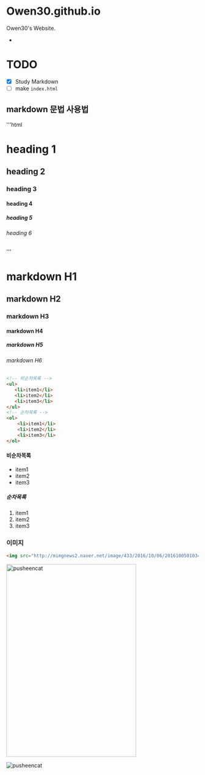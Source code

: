 # Owen30.github.io
Owen30's Website.

- 

# TODO

- [x] Study Markdown
- [ ] make `index.html`

## markdown 문법 사용법 

'''html

<h1>heading 1</h1> 
<h2>heading 2</h2> 
<h3>heading 3</h3> 
<h4>heading 4</h4> 
<h5>heading 5</h5> 
<h6>heading 6</h6> 

''' 

# markdown H1 
## markdown H2 
### markdown H3 
#### markdown H4 
##### markdown H5 
###### markdown H6


```html
<!-- 비순차목록 -->
<ul>
   <li>item1</li>
   <li>item2</li>
   <li>item3</li>
</ul>
<!-- 순차목록 -->
<ol>
	<li>item1</li>
	<li>item2</li>
	<li>item3</li>
</ol>	
```
#### 비순차목록

- item1
- item2
- item3

##### 순차목록

1. item1
2. item2
3. item3

### 이미지
```html
<img src="http://mimgnews2.naver.net/image/433/2016/10/06/20161005010347_adpc_9384_99_20161006132115.jpg?type=w540" alt="pusheencat">
```
<img src="http://mimgnews2.naver.net/image/433/2016/10/06/20161005010347_adpc_9384_99_20161006132115.jpg?type=w540" alt="pusheencat" width="340" height="505" >

![pusheencat](http://mimgnews2.naver.net/image/433/2016/10/06/20161005010347_adpc_9384_99_20161006132115.jpg?type=w540)
